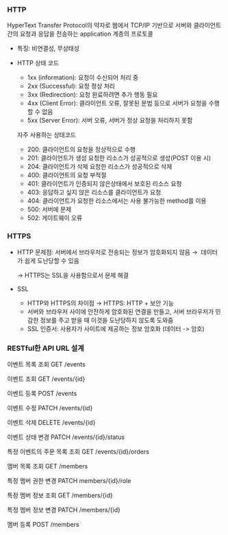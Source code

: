 ### HTTP

HyperText Transfer Protocol의 약자로 웹에서 TCP/IP 기반으로 서버와 클라이언트 간의 요청과 응답을 전송하는 application 계층의 프로토콜

- 특징: 비연결성, 무상태성
- HTTP 상태 코드
    - 1xx (information): 요청이 수신되어 처리 중
    - 2xx (Successful): 요청 정상 처리
    - 3xx (Redirection): 요청 완료하려면 추가 행동 필요
    - 4xx (Client Error): 클라이언트 오류, 잘못된 문법 등으로 서버가 요청을 수행할 수 없음
    - 5xx (Server Error): 서버 오류, 서버가 정상 요청을 처리하지 못함

  자주 사용하는 상태코드

    - 200: 클라이언트의 요청을 정상적으로 수행
    - 201: 클라이언트가 생성 요청한 리소스가 성공적으로 생성(POST 이용 시)
    - 204: 클라이언트가 삭제 요청한 리소스가 성공적으로 삭제
    - 400: 클라이언트의 요청 부적절
    - 401: 클라이언트가 인증되지 않은상태에서 보호된 리소스 요청
    - 403: 응답하고 싶지 않은 리소스를 클라이언트가 요청
    - 404: 클라이언트가 요청한 리소스에서는 사용 불가능한 method를 이용
    - 500: 서버에 문제
    - 502: 게이트웨이 오류

### HTTPS

- HTTP 문제점: 서버에서 브라우저로 전송되는 정보가 암호화되지 않음 →  데이터가 쉽게 도난당할 수 있음

  → HTTPS는 SSL을 사용함으로서 문제 해결

- SSL
    - HTTP와 HTTPS의 차이점 → HTTPS: HTTP + 보안 기능
    - 서버와 브라우저 사이에 안전하게 암호화된 연결을 만들고, 서버 브라우저가 민감한 정보를 주고 받을 때 이것을 도난당하지 않도록 도와줌
    - SSL 인증서: 사용자가 사이트에 제공하는 정보 암호화 (데이터 -> 암호)

### RESTful한 API URL 설계


이벤트 목록 조회 GET /events

이벤트 조회 GET /events/{id}

이벤트 등록 POST /events

이벤트 수정 PATCH /events/{id}

이벤트 삭제 DELETE /events/{id}

이벤트 상태 변경 PATCH /events/{id}/status

특정 이벤트의 주문 목록 조회 GET /events/{id}/orders

멤버 목록 조회 GET /members

특정 멤버 권한 변경 PATCH members/{id}/role

특정 멤버 정보 조회 GET /members/{id}

특정 멤버 정보 변경 PATCH /members/{id}

멤버 등록 POST /members
